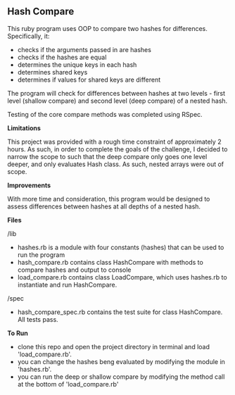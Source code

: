 ## Hash Compare

This ruby program uses OOP to compare two hashes for differences. Specifically, it:
* checks if the arguments passed in are hashes
* checks if the hashes are equal
* determines the unique keys in each hash
* determines shared keys
* determines if values for shared keys are different

 The program will check for differences between hashes at two levels - first level (shallow compare) and second level (deep compare) of a nested hash.

 Testing of the core compare methods was completed using RSpec. 

 **Limitations**

 This project was provided with a rough time constraint of approximately 2 hours. As such, in order to complete the goals of the challenge, I decided to narrow the scope to such that the deep compare only goes one level deeper, and only evaluates Hash class. As such, nested arrays were out of scope.

 **Improvements**
 
 With more time and consideration, this program would be designed to assess differences between hashes at all depths of a nested hash. 

**Files**

/lib
* hashes.rb is a module with four constants (hashes) that can be used to run the program
* hash_compare.rb contains class HashCompare with methods to compare hashes and output to console
* load_compare.rb contains class LoadCompare, which uses hashes.rb to instantiate and run HashCompare.

/spec
* hash_compare_spec.rb contains the test suite for class HashCompare. All tests pass.

**To Run**
* clone this repo and open the project directory in terminal and load 'load_compare.rb'. 
* you can change the hashes beng evaluated by modifying the module in 'hashes.rb'.
* you can run the deep or shallow compare by modifying the method call at the bottom of 'load_compare.rb'
